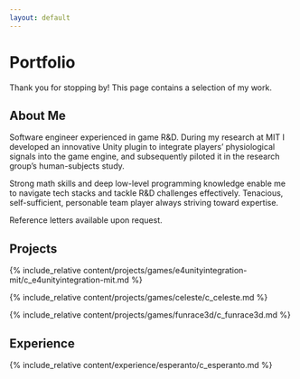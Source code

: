 ```yaml
---
layout: default
---
```


<!-- Uh-oh. This page is still under construction!

I had planned to finish this page by the end of the weekend, but if you're reading this it means I encountered unforeseen delays. Sorry about that! -->

# Portfolio<!-- for King Junior C++ Developer - Catalog Games -->

Thank you for stopping by! This page contains a selection of my work.<!-- relevant to the Junior C++ Developer - Catalog Games position.-->

## About Me

Software engineer experienced in game R&D. During my research at MIT I developed an innovative Unity
plugin to integrate players’ physiological signals into the game engine, and subsequently piloted it in the
research group’s human-subjects study.

Strong math skills and deep low-level programming knowledge enable me to navigate tech stacks and tackle
R&D challenges effectively. Tenacious, self-sufficient, personable team player always striving toward expertise.

Reference letters available upon request.

## Projects

{% include_relative content/projects/games/e4unityintegration-mit/c_e4unityintegration-mit.md %}

{% include_relative content/projects/games/celeste/c_celeste.md %}

{% include_relative content/projects/games/funrace3d/c_funrace3d.md %}

## Experience

{% include_relative content/experience/esperanto/c_esperanto.md %}